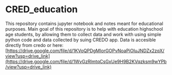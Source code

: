 # CRED_education
This repository contains jupyter notebook and notes meant for educational purposes. 
Main goal of this repository is to help with education highschool age students, by allowing them to collect data and work with using simple python code and data collected by suing CREDO app.
Data is accesible directly from credo or here: [https://drive.google.com/file/d/1KVoQPDgMIorGOPvNoaPiOluJNDZx2zqX/view?usp=drive_link](https://drive.google.com/file/d/1WvGzRlmtqCsGxUe9H9B2KVqzksm9wYPb/view?usp=drive_link)
